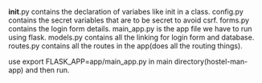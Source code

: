 __init__.py contains the declaration of variabes like init in a class.
config.py contains the secret variables that are to be secret to avoid csrf.
forms.py contains the login form details.
main_app.py is the app file we have to run using flask.
models.py contains  all the linking for login form and database.
routes.py contains all the routes in the app(does all the routing things).


use export FLASK_APP=app/main_app.py in main directory(hostel-man-app) and then run.

